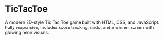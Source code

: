 # TicTacToe
A modern 3D-style Tic Tac Toe game built with HTML, CSS, and JavaScript. Fully responsive, includes score tracking, undo, and a winner screen with glowing neon visuals.
